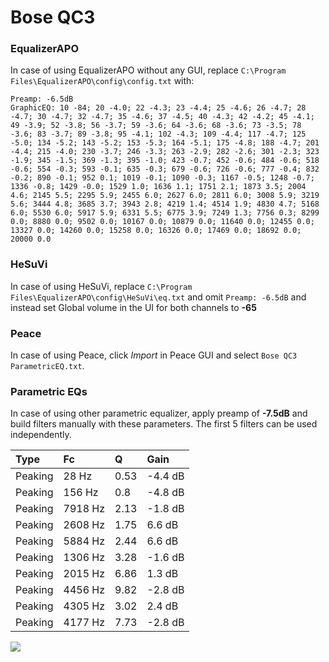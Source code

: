 # Bose QC3

### EqualizerAPO
In case of using EqualizerAPO without any GUI, replace `C:\Program Files\EqualizerAPO\config\config.txt`
with:
```
Preamp: -6.5dB
GraphicEQ: 10 -84; 20 -4.0; 22 -4.3; 23 -4.4; 25 -4.6; 26 -4.7; 28 -4.7; 30 -4.7; 32 -4.7; 35 -4.6; 37 -4.5; 40 -4.3; 42 -4.2; 45 -4.1; 49 -3.9; 52 -3.8; 56 -3.7; 59 -3.6; 64 -3.6; 68 -3.6; 73 -3.5; 78 -3.6; 83 -3.7; 89 -3.8; 95 -4.1; 102 -4.3; 109 -4.4; 117 -4.7; 125 -5.0; 134 -5.2; 143 -5.2; 153 -5.3; 164 -5.1; 175 -4.8; 188 -4.7; 201 -4.4; 215 -4.0; 230 -3.7; 246 -3.3; 263 -2.9; 282 -2.6; 301 -2.3; 323 -1.9; 345 -1.5; 369 -1.3; 395 -1.0; 423 -0.7; 452 -0.6; 484 -0.6; 518 -0.6; 554 -0.3; 593 -0.1; 635 -0.3; 679 -0.6; 726 -0.6; 777 -0.4; 832 -0.2; 890 -0.1; 952 0.1; 1019 -0.1; 1090 -0.3; 1167 -0.5; 1248 -0.7; 1336 -0.8; 1429 -0.0; 1529 1.0; 1636 1.1; 1751 2.1; 1873 3.5; 2004 4.6; 2145 5.5; 2295 5.9; 2455 6.0; 2627 6.0; 2811 6.0; 3008 5.9; 3219 5.6; 3444 4.8; 3685 3.7; 3943 2.8; 4219 1.4; 4514 1.9; 4830 4.7; 5168 6.0; 5530 6.0; 5917 5.9; 6331 5.5; 6775 3.9; 7249 1.3; 7756 0.3; 8299 0.0; 8880 0.0; 9502 0.0; 10167 0.0; 10879 0.0; 11640 0.0; 12455 0.0; 13327 0.0; 14260 0.0; 15258 0.0; 16326 0.0; 17469 0.0; 18692 0.0; 20000 0.0
```

### HeSuVi
In case of using HeSuVi, replace `C:\Program Files\EqualizerAPO\config\HeSuVi\eq.txt` and omit `Preamp:
-6.5dB` and instead set Global volume in the UI for both channels to **-65**

### Peace
In case of using Peace, click *Import* in Peace GUI and select `Bose QC3 ParametricEQ.txt`.

### Parametric EQs
In case of using other parametric equalizer, apply preamp of **-7.5dB** and build filters manually with
these parameters. The first 5 filters can be used independently.

| Type    | Fc      |    Q | Gain    |
|:--------|:--------|:-----|:--------|
| Peaking | 28 Hz   | 0.53 | -4.4 dB |
| Peaking | 156 Hz  | 0.8  | -4.8 dB |
| Peaking | 7918 Hz | 2.13 | -1.8 dB |
| Peaking | 2608 Hz | 1.75 | 6.6 dB  |
| Peaking | 5884 Hz | 2.44 | 6.6 dB  |
| Peaking | 1306 Hz | 3.28 | -1.6 dB |
| Peaking | 2015 Hz | 6.86 | 1.3 dB  |
| Peaking | 4456 Hz | 9.82 | -2.8 dB |
| Peaking | 4305 Hz | 3.02 | 2.4 dB  |
| Peaking | 4177 Hz | 7.73 | -2.8 dB |

![](https://raw.githubusercontent.com/jaakkopasanen/AutoEq/master/results/headphonecom/sbaf-serious/Bose%20QC3/Bose%20QC3.png)